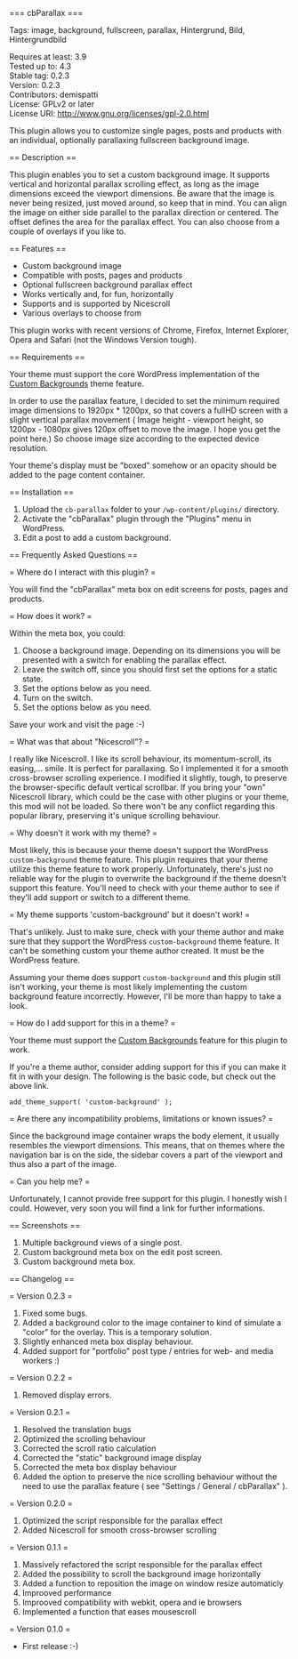=== cbParallax ===

Tags: image, background, fullscreen, parallax, Hintergrund, Bild, Hintergrundbild

Requires at least: 3.9  
Tested up to: 4.3  
Stable tag: 0.2.3  
Version: 0.2.3  
Contributors: demispatti  
License: GPLv2 or later  
License URI: http://www.gnu.org/licenses/gpl-2.0.html

This plugin allows you to customize single pages, posts and products with an individual, optionally parallaxing fullscreen background image.

== Description ==

This plugin enables you to set a custom background image.  It supports vertical and horizontal parallax scrolling effect, as long as the image dimensions exceed the viewport dimensions.  Be aware that the image is never being resized, just moved around, so keep that in mind.  You can align the image on either side parallel to the parallax direction or centered. The offset defines the area for the parallax effect.  You can also choose from a couple of overlays if you like to.

== Features ==

- Custom background image
- Compatible with posts, pages and products
- Optional fullscreen background parallax effect
- Works vertically and, for fun, horizontally
- Supports and is supported by Nicescroll
- Various overlays to choose from

This plugin works with recent versions of Chrome, Firefox, Internet Explorer, Opera and Safari (not the Windows Version tough).

== Requirements ==

Your theme must support the core WordPress implementation of the [Custom Backgrounds](http://codex.wordpress.org/Custom_Backgrounds) theme feature.

In order to use the parallax feature, I decided to set the minimum required image dimensions to 1920px * 1200px, so that covers a fullHD screen with a slight vertical parallax movement ( Image height - viewport height, so 1200px - 1080px gives 120px offset to move the image. I hope you get the point here.) So choose image size according to the expected device resolution.

Your theme's display must be "boxed" somehow or an opacity should be added to the page content container.

== Installation ==

1. Upload the `cb-parallax` folder to your `/wp-content/plugins/` directory.
2. Activate the "cbParallax" plugin through the "Plugins" menu in WordPress.
3. Edit a post to add a custom background.

== Frequently Asked Questions ==

= Where do I interact with this plugin? =

You will find the "cbParallax" meta box on edit screens for posts, pages and products.

= How does it work? =

Within the meta box, you could:

1. Choose a background image. Depending on its dimensions you will be presented with a switch for enabling the parallax effect.
2. Leave the switch off, since you should first set the options for a static state.
3. Set the options below as you need.
4. Turn on the switch.
5. Set the options below as you need.

Save your work and visit the page :-)

= What was that about "Nicescroll"? =

I really like Nicescroll. I like its scroll behaviour, its momentum-scroll, its easing,... smile. It is perfect for parallaxing.  So I implemented it for a smooth cross-browser scrolling experience. I modified it slightly, tough, to preserve the browser-specific default vertical scrollbar. If you bring your "own" Nicescroll library, which could be the case with other plugins or your theme, this mod will not be loaded. So there won't be any conflict regarding this popular library, preserving it's unique scrolling behaviour.

= Why doesn't it work with my theme? =

Most likely, this is because your theme doesn't support the WordPress `custom-background` theme feature.
This plugin requires that your theme utilize this theme feature to work properly.
Unfortunately, there's just no reliable way for the plugin to overwrite the background if the theme doesn't support this feature.
You'll need to check with your theme author to see if they'll add support or switch to a different theme.

= My theme supports 'custom-background' but it doesn't work! =

That's unlikely.
Just to make sure, check with your theme author and make sure that they support the WordPress `custom-background` theme feature.
It can't be something custom your theme author created.  It must be the WordPress feature.

Assuming your theme does support `custom-background` and this plugin still isn't working, your theme is most likely implementing the custom background feature incorrectly.  However, I'll be more than happy to take a look.

= How do I add support for this in a theme? =

Your theme must support the [Custom Backgrounds](http://codex.wordpress.org/Custom_Backgrounds) feature for this plugin to work.

If you're a theme author, consider adding support for this if you can make it fit in with your design.  The following is the basic code, but check out the above link.

	add_theme_support( 'custom-background' );

= Are there any incompatibility problems, limitations or known issues? =

Since the background image container wraps the body element, it usually resembles the viewport dimensions. This means, that on themes where the navigation bar is on the side, the sidebar covers a part of the viewport and thus also a part of the image.

= Can you help me? =

Unfortunately, I cannot provide free support for this plugin. I honestly wish I could. However, very soon you will find a link for further informations.

== Screenshots ==

1. Multiple background views of a single post.
2. Custom background meta box on the edit post screen.
3. Custom background meta box.

== Changelog ==

= Version 0.2.3 =

1. Fixed some bugs.
2. Added a background color to the image container to kind of simulate a "color" for the overlay. This is a temporary solution.
3. Slightly enhanced meta box display behaviour.
4. Added support for "portfolio" post type / entries for web- and media workers :)

= Version 0.2.2 =

1. Removed display errors.

= Version 0.2.1 =

1. Resolved the translation bugs
2. Optimized the scrolling behaviour
3. Corrected the scroll ratio calculation
4. Corrected the "static" background image display
5. Corrected the meta box display behaviour
6. Added the option to preserve the nice scrolling behaviour without the need to use the parallax feature ( see "Settings / General / cbParallax" ).

= Version 0.2.0 =

1. Optimized the script responsible for the parallax effect
2. Added Nicescroll for smooth cross-browser scrolling

= Version 0.1.1 =

1. Massively refactored the script responsible for the parallax effect
2. Added the possibility to scroll the background image horizontally
3. Added a function to reposition the image on window resize automaticly
4. Improoved performance
5. Improoved compatibility with webkit, opera and ie browsers
6. Implemented a function that eases mousescroll

= Version 0.1.0 =

* First release :-)
